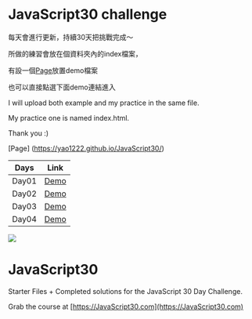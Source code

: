 # JavaScript30 challenge

每天會進行更新，持續30天把挑戰完成～

所做的練習會放在個資料夾內的index檔案，

有設一個[Page](https://yao1222.github.io/JavaScript30/)放置demo檔案

也可以直接點選下面demo連結進入

I will upload both example and my practice in the same file.

My practice one is named index.html.

Thank you :)


[Page] (https://yao1222.github.io/JavaScript30/)

Days | Link
-----|:------:
Day01 |[Demo](https://yao1222.github.io/JavaScript30/01-Drum%20Kit/)|
Day02 |[Demo](https://yao1222.github.io/JavaScript30/02-JS%20and%20CSS%20Clock/)|
Day03 |[Demo](https://yao1222.github.io/JavaScript30/03-CSS%20Variables/)|
Day04 |[Demo](https://yao1222.github.io/JavaScript30/04-Array%20Cardio/)|








![](https://javascript30.com/images/JS3-social-share.png)

# JavaScript30

Starter Files + Completed solutions for the JavaScript 30 Day Challenge.

Grab the course at [https://JavaScript30.com](https://JavaScript30.com)


